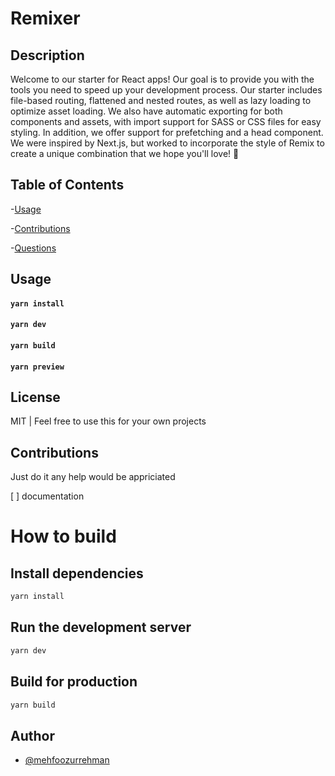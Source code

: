 # Remixer

## Description

Welcome to our starter for React apps! Our goal is to provide you with the tools you need to speed up your development process. Our starter includes file-based routing, flattened and nested routes, as well as lazy loading to optimize asset loading. We also have automatic exporting for both components and assets, with import support for SASS or CSS files for easy styling. In addition, we offer support for prefetching and a head component. We were inspired by Next.js, but worked to incorporate the style of Remix to create a unique combination that we hope you'll love! 💖

## Table of Contents

-[Usage](#usage)

-[Contributions](#contributions)

-[Questions](#questions)

## Usage

#### `yarn install`

#### `yarn dev`

#### `yarn build`

#### `yarn preview`

## License

MIT | Feel free to use this for your own projects

## Contributions

Just do it any help would be appriciated

[ ] documentation

# How to build

## Install dependencies

```bash
yarn install
```

## Run the development server

```bash
yarn dev
```

## Build for production

```bash
yarn build
```

## Author

- [@mehfoozurrehman](https://www.github.com/mehfoozurrehman)
